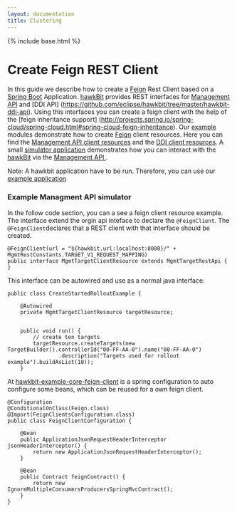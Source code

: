 ```yaml
---
layout: documentation
title: Clustering
---
```


{% include base.html %}

# Create Feign REST Client
In this guide we describe how to create a [Feign](https://github.com/Netflix/feign) Rest Client based on a  [Spring Boot](http://projects.spring.io/spring-boot/) Application. [hawkBit](https://projects.eclipse.org/projects/iot.hawkbit) provides REST interfaces for [Management API](https://github.com/eclipse/hawkbit/tree/master/hawkbit-ddi-api) and [DDI API] (https://github.com/eclipse/hawkbit/tree/master/hawkbit-ddi-api). Using this interfaces you can create a feign client with the help of the [feign inheritance support] (http://projects.spring.io/spring-cloud/spring-cloud.html#spring-cloud-feign-inheritance).
Our [example](https://github.com/eclipse/hawkbit/tree/master/examples) modules demonstrate how to create [Feign](https://github.com/Netflix/feign) client resources. Here you can find the [Management API client resources](https://github.com/eclipse/hawkbit/tree/master/examples/hawkbit-example-mgmt-feign-client) and the [DDI client resources](https://github.com/eclipse/hawkbit/tree/master/examples/hawkbit-example-ddi-feign-client).
A small [simulator application](https://github.com/eclipse/hawkbit/blob/master/examples/hawkbit-example-mgmt-simulator/src/main/java/org/eclipse/hawkbit/mgmt/client/Application.java) demonstrates how you can interact with the [hawkBit](https://projects.eclipse.org/projects/iot.hawkbit) via the [Management API
](https://github.com/eclipse/hawkbit/wiki/Management-API). 

Note: A hawkbit application have to be run. Therefore, you can use our [example application](https://github.com/eclipse/hawkbit/tree/master/examples/hawkbit-example-app)


### Example Managment API simulator

In the follow code section, you can a see a feign client resource example. The interface extend the orgin api inteface to declare the `@FeignClient`. The `@FeignClient`declares that a REST client with that interface should be created. 

```
@FeignClient(url = "${hawkbit.url:localhost:8080}/" + MgmtRestConstants.TARGET_V1_REQUEST_MAPPING)
public interface MgmtTargetClientResource extends MgmtTargetRestApi {
}
```

This interface can be autowired and use as a normal java interface:

```
public class CreateStartedRolloutExample {

    @Autowired
    private MgmtTargetClientResource targetResource;


    public void run() {
        // create ten targets
        targetResource.createTargets(new TargetBuilder().controllerId("00-FF-AA-0").name("00-FF-AA-0")
                .description("Targets used for rollout example").buildAsList(10));
    }

```

At [hawkbit-example-core-feign-client](https://github.com/eclipse/hawkbit/tree/master/examples/hawkbit-example-core-feign-client) is a spring configuration to auto configure some beans, which can be reused for a own feign client.

```
@Configuration
@ConditionalOnClass(Feign.class)
@Import(FeignClientsConfiguration.class)
public class FeignClientConfiguration {

    @Bean
    public ApplicationJsonRequestHeaderInterceptor jsonHeaderInterceptor() {
        return new ApplicationJsonRequestHeaderInterceptor();
    }

    @Bean
    public Contract feignContract() {
        return new IgnoreMultipleConsumersProducersSpringMvcContract();
    }
}

```